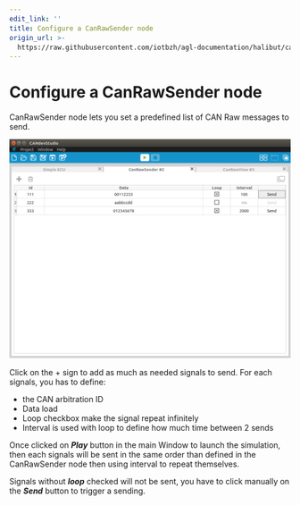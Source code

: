 ```yaml
---
edit_link: ''
title: Configure a CanRawSender node
origin_url: >-
  https://raw.githubusercontent.com/iotbzh/agl-documentation/halibut/candevstudio/docs/4_Configure_CanRawSender_Node.md
---
```


<!-- WARNING: This file is generated by fetch_docs.js using /home/boron/Documents/AGL/docs-webtemplate/site/_data/tocs/apis_services/halibut/candevstudio-developer-guides-api-services-book.yml -->

# Configure a CanRawSender node

CanRawSender node lets you set a predefined list of CAN Raw messages to send.

![CanRawSender screenshot](pictures/canrawsender.png)

Click on the + sign to add as much as needed signals to send. For each signals, you has to define:

- the CAN arbitration ID
- Data load
- Loop checkbox make the signal repeat infinitely
- Interval is used with loop to define how much time between 2 sends

Once clicked on ***Play*** button in the main Window to launch the simulation,
then each signals will be sent in the same order than defined in the
CanRawSender node then using interval to repeat themselves.

Signals without ***loop*** checked will not be sent, you have to click manually
on the ***Send*** button to trigger a sending.

